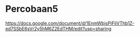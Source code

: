 # Percobaan5
https://docs.google.com/document/d/1EnmWbjsPjFliVThb1Z-ed7SSbE6sVr2y5hM6Z2EdTHM/edit?usp=sharing
